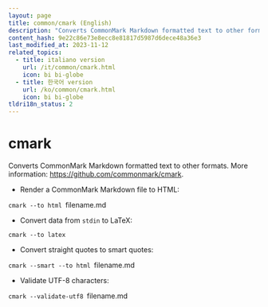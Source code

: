 ```yaml
---
layout: page
title: common/cmark (English)
description: "Converts CommonMark Markdown formatted text to other formats."
content_hash: 9e22c86e73e8ecc8e81817d5987d6dece48a36e3
last_modified_at: 2023-11-12
related_topics:
  - title: italiano version
    url: /it/common/cmark.html
    icon: bi bi-globe
  - title: 한국어 version
    url: /ko/common/cmark.html
    icon: bi bi-globe
tldri18n_status: 2
---
```

# cmark

Converts CommonMark Markdown formatted text to other formats.
More information: <https://github.com/commonmark/cmark>.

- Render a CommonMark Markdown file to HTML:

`cmark --to html `<span class="tldr-var badge badge-pill bg-dark-lm bg-white-dm text-white-lm text-dark-dm font-weight-bold">filename.md</span>

- Convert data from `stdin` to LaTeX:

`cmark --to latex`

- Convert straight quotes to smart quotes:

`cmark --smart --to html `<span class="tldr-var badge badge-pill bg-dark-lm bg-white-dm text-white-lm text-dark-dm font-weight-bold">filename.md</span>

- Validate UTF-8 characters:

`cmark --validate-utf8 `<span class="tldr-var badge badge-pill bg-dark-lm bg-white-dm text-white-lm text-dark-dm font-weight-bold">filename.md</span>
